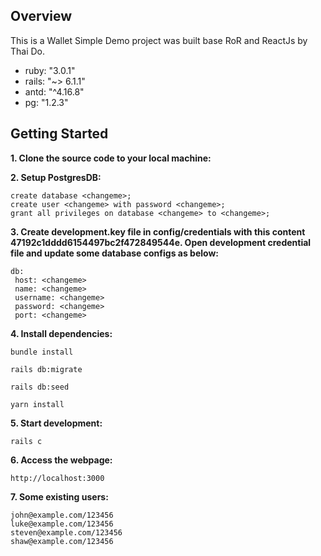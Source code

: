 ## Overview
This is a Wallet Simple Demo project was built base RoR and ReactJs by Thai Do.

- ruby: "3.0.1"
- rails: "~> 6.1.1"
- antd: "^4.16.8"
- pg: "1.2.3"

## Getting Started

**1. Clone the source code to your local machine:**

**2. Setup PostgresDB:**
```
create database <changeme>;
create user <changeme> with password <changeme>;
grant all privileges on database <changeme> to <changeme>;
```

**3. Create development.key file in config/credentials with this content 47192c1dddd6154497bc2f472849544e. Open development credential file and update some database configs as below:**
```
db:
 host: <changeme>
 name: <changeme>
 username: <changeme>
 password: <changeme>
 port: <changeme>
```
**4. Install dependencies:**

```
bundle install
```

```
rails db:migrate
```

```
rails db:seed
```

```
yarn install
```

**5. Start development:**

```
rails c
```
**6. Access the webpage:**
```
http://localhost:3000
```

**7. Some existing users:**
```
john@example.com/123456
luke@example.com/123456
steven@example.com/123456
shaw@example.com/123456
```
